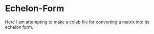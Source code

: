 # Echelon-Form
Here I am attempting to make a colab file for converting a matrix into its echelon form. 
